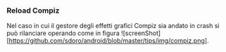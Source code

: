 ### Reload Compiz

Nel caso in cui il gestore degli effetti grafici Compiz sia andato
in crash si può rilanciare operando come
in figura ![screenShot][https://github.com/sdoro/android/blob/master/tips/img/compiz.png].

